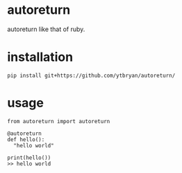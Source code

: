 # autoreturn 
autoreturn like that of ruby. 

# installation

```
pip install git+https://github.com/ytbryan/autoreturn/
```

# usage

```
from autoreturn import autoreturn

@autoreturn
def hello():
  "hello world" 

print(hello())
>> hello world
```

